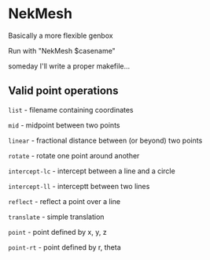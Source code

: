 # NekMesh

Basically a more flexible genbox

Run with "NekMesh $casename"

someday I'll write a proper makefile...

## Valid point operations

`list` - filename containing coordinates

`mid` - midpoint between two points

`linear` - fractional distance between (or beyond) two points

`rotate` - rotate one point around another

`intercept-lc` - intercept between a line and a circle

`intercept-ll` - interceptt between two lines

`reflect` - reflect a point over a line

`translate` - simple translation

`point` - point defined by x, y, z

`point-rt` - point defined by r, theta
